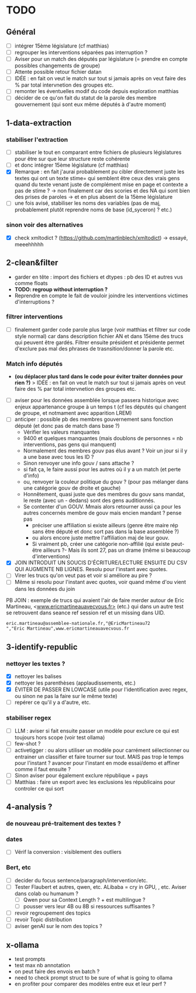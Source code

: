 # TODO

## Général

- [ ] intégrer 15ème législature (cf matthias)
- [ ] regrouper les interventions séparées pas interruption ?
- [ ] Aviser pour un match des députés par législature (= prendre en compte possibles changements de groupe)
- [ ] Attente possible retour fichier datan
- [ ] IDÉE : en fait on veut le match sur tout si jamais après on veut faire des % par total intervnetion des groupes etc.
- [ ] remonter les éventuelles modif du code depuis exploration matthias
- [ ] décider de ce qu'on fait du statut de la parole des membre gouvernement (qui sont eux même députés à d'autre moment)

## 1-data-extraction

### stabiliser l'extraction

- [ ] stabiliser le tout en comparant entre fichiers de plusieurs législatures pour être sur que leur structure reste cohérente
- [ ] et donc intégrer 15ème législature (cf matthias)
- [X] Remarque : en fait j'aurai probablement pu cibler directement juste les textes qui ont un texte stime= qui semblent être ceux des vrais gens quand du texte venant juste de complément mise en page et contexte a pas de stime ? -\> non finalement car des scories et des NA qui sont bien des prises de paroles -> et en plus absent de la 15ème législature
- [ ] une fois avisé, stabiliser les noms des variables (pas de maj, probablement plutôt reprendre noms de base (id_syceron) ? etc.)

### sinon voir des alternatives

- [X] check xmltodict ? (<https://github.com/martinblech/xmltodict>) -\> essayé, meeehhhhh

## 2-clean&filter

- garder en tête : import des fichiers et dtypes : pb des ID et autres vus comme floats
- **TODO: regroup without interruption ?**
- Reprendre en compte le fait de vouloir joindre les interventions victimes d'interruptions ?

### filtrer interventions

- [ ] finalement garder code parole plus large (voir matthias et filtrer sur code style normal) car dans description fichier AN et dans 15ème des trucs qui peuvent être gardés. Filtrer ensuite président et présidente permet d'exclure pas mal des phrases de trasnsition/donner la parole etc.

### Match info députés

- **(ou déplacer plus tard dans le code pour éviter traiter données pour rien ?)** > IDÉE : en fait on veut le match sur tout si jamais après on veut faire des % par total intervnetion des groupes etc.
- [ ] aviser pour les données assemblée lorsque passera historique avec enjeux appartenance groupe à un temps t (cf les députés qui changent de groupe, et notmament avec apparition LREM)
- [ ] anticiper : possible pb des membres gouvernement sans fonction député (et donc pas de match dans base ?)
  - Vérifier les valeurs manquantes
  - 9400 et quelques manquantes (mais doublons de personnes = nb interventions, pas gens qui manquent)
  - Normalement des membres gouv pas élus avant ? Voir un jour si il y a une base avec tous les ID ?
  - Sinon renvoyer une info gouv / sans attache ?
  - si fait ça, le faire aussi pour les autres où il y a un match (et perte d'info)
  - ou, renvoyer la couleur politique du gouv ? (pour pas mélanger dans une catégorie gouv de droite et gauche)
  - Honnêtement, quasi juste que des membres du gouv sans mandat, le reste (avec un - dedans) sont des gens auditionnés.
  - Se contenter d'un GOUV. Mmais alors retourner aussi ça pour les autres concernés membre de gouv mais encien mandant ? pense pas
    - préciser une affiliation si existe ailleurs (genre être maire rép sans être député et donc sort pas dans la base assemblée ?)
    - ou alors encore juste mettre l'affiliation maj de leur gouv.
    - Si vraiment pb, créer une catégorie non-affilié (qui existe peut-être ailleurs ?- Mais ils sont 27, pas un drame (même si beaucoup d'interventions)
- [x] JOIN INTRODUIT UN SOUCIS D'ÉCRITURE/LECTURE ENSUITE DU CSV QUI AUGMENTE NB LIGNES. Resolu pour l'instant avec quotes.
- [ ] Virer les trucs qu'on veut pas et voir si améliore au pire ?
- [ ] Même si resolu pour l'instant avec quotes, voir quand même d'ou vient dans les données du join

PB JOIN : exemple de trucs qui avaient l'air de faire merder autour de Eric Martineau, <www.ericmartineauavecvous.fr> (etc.) qui dans un autre test se retrouvent dans seance ref session ref et un missing dans UID.

``` markdown
eric.martineau@assemblee-nationale.fr,"@EricMartineau72
","Eric Martineau",www.ericmartineauavecvous.fr
```

## 3-identify-republic

### nettoyer les textes ?

- [x] nettoyer les balises
- [x] nettoyer les parenthèses (applaudissements, etc.)
- [x] ÉVITER DE PASSER EN LOWCASE (utile pour l'identification avec regex, ou sinon ne pas la faire sur le même texte)
- [ ] repérer ce qu'il y a d'autre, etc.

### stabiliser regex

- [ ] LLM : aviser si fait ensuite passer un modèle pour exclure ce qui est toujours hors scope (voir test ollama)
- [ ] few-shot ?
- [ ] activetigger : ou alors utiliser un modèle pour carrément sélectionner ou entrainer un classifier et faire tourner sur tout. MAIS pas trop le temps pour l'instant ? avancer pour l'instant en mode essai/demo et affiner comme il faut ensuite ?
- [ ] Sinon aviser pour également exclure république + pays
- [ ] Matthias : faire un export avec les exclusions les républicains pour controler ce qui sort

## 4-analysis ?

### de nouveau pré-traitement des textes ?

### dates

- [ ] Vérif la conversion : visiblement des outliers

### Bert, etc

- [ ] decider du focus sentence/paragraph/intervention/etc.
- [ ] Tester Flaubert et autres, qwen, etc. ALibaba = cry in GPU, , etc. Aviser dans colab ou humanum ?
  - [ ] Qwen pour sa Context Length ? + est multilingue ?
  - [ ] pousser vers leur 4B ou 8B si ressources suffisantes ?
- [ ] revoir regroupement des topics
- [ ] revoir Topic distribution
- [ ] aviser genAI sur le nom des topics ?

## x-ollama

- test prompts
- test max nb annotation
- on peut faire des envois en batch ?
- need to check prompt struct to be sure of what is going to ollama
- en profiter pour comparer des modèles entre eux et leur perf ?